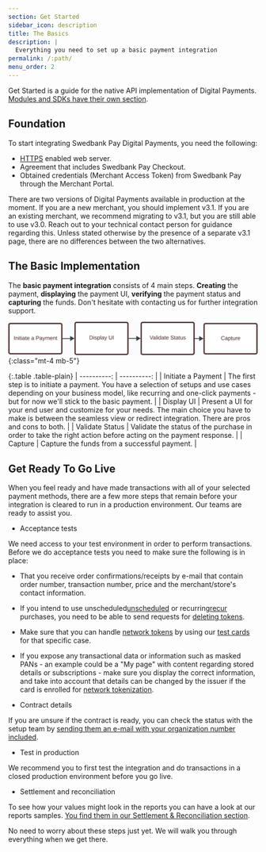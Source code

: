```yaml
---
section: Get Started
sidebar_icon: description
title: The Basics
description: |
  Everything you need to set up a basic payment integration
permalink: /:path/
menu_order: 2
---
```


Get Started is a guide for the native API implementation of Digital Payments.
[Modules and SDKs have their own section][modules-sdks].

## Foundation

To start integrating Swedbank Pay Digital Payments, you need the following:

*   [HTTPS][https] enabled web server.
*   Agreement that includes Swedbank Pay Checkout.
*   Obtained credentials (Merchant Access Token) from Swedbank Pay through
    the Merchant Portal.

There are two versions of Digital Payments available in production at the
moment. If you are a new merchant, you should implement v3.1. If you are an
existing merchant, we recommend migrating to v3.1, but you are still able to use
v3.0. Reach out to your technical contact person for guidance regarding this.
Unless stated otherwise by the presence of a separate v3.1 page, there are no
differences between the two alternatives.

## The Basic Implementation

The **basic payment integration** consists of 4 main steps. **Creating** the
payment, **displaying** the payment UI, **verifying** the payment status and
**capturing** the funds. Don't hesitate with contacting us for further
integration support.

![Implementation steps][basic-implementation]{:class="mt-4 mb-5"}

{:.table .table-plain}
| ----------: | ----------: |
| Initiate a Payment | The first step is to initiate a payment. You have a selection of setups and use cases depending on your business model, like recurring and one-click payments - but for now we'll stick to the basic payment. |
| Display UI         | Present a UI for your end user and customize for your needs. The main choice you have to make is between the seamless view or redirect integration. There are pros and cons to both. |
| Validate Status    | Validate the status of the purchase in order to take the right action before acting on the payment response. |
| Capture            |  Capture the funds from a successful payment. |

## Get Ready To Go Live

When you feel ready and have made transactions with all of your selected payment
methods, there are a few more steps that remain before your integration is
cleared to run in a production environment. Our teams are ready to assist you.

*   Acceptance tests

We need access to your test environment in order to perform transactions.
Before we do acceptance tests you need to make sure the following is in place:

*   That you receive order confirmations/receipts by e-mail that contain order
number, transaction number, price and the merchant/store's contact information.
*   If you intend to use unscheduled[unscheduled] or recurring[recur] purchases,
  you need to be able to send requests for [deleting tokens][delete-token].
*   Make sure that you can handle [network tokens][nwt] by using our
  [test cards][test-cards] for that specific case.
*   If you expose any transactional data or information such as masked PANs - an
example could be a "My page" with content regarding stored details or
subscriptions - make sure you display the correct information, and take into
account that details can be changed by the issuer if the card is enrolled for
[network tokenization][nwt].

*   Contract details

If you are unsure if the contract is ready, you can check the status with the
setup team by [sending them an e-mail with your organization number included][e-mail].

*   Test in production

We recommend you to first test the integration and do transactions in a closed
production environment before you go live.

*   Settlement and reconciliation

To see how your values might look in the reports you can have a look at our
reports samples. [You find them in our Settlement & Reconciliation section][set-rec].

No need to worry about these steps just yet. We will walk you through everything
when we get there.

[basic-implementation]: /assets/img/basic-implementation.svg
[delete-token]: /checkout-v3/features/optional/delete-token/
[e-mail]: support.psp@swedbankpay.se
[https]: /checkout-v3/get-started/fundamental-principles#connection-and-protocol
[json]: https://www.json.org/
[modules-sdks]: /checkout-v3/modules-sdks/
[nwt]: /checkout-v3/features/optional/network-tokenization/
[rest]: https://en.wikipedia.org/wiki/Representational_state_transfer
[set-rec]: /checkout-v3/features/core/settlement-reconciliation/#report-samples
[test-cards]: /checkout-v3/test-data/#network-tokenization
[unscheduled]: /checkout-v3/features/optional/unscheduled/
[recur]: /checkout-v3/features/optional/recur/
